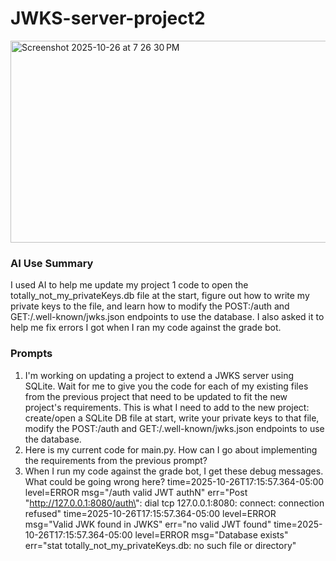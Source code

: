 # JWKS-server-project2

<img width="1104" height="323" alt="Screenshot 2025-10-26 at 7 26 30 PM" src="https://github.com/user-attachments/assets/428aa6a5-5ee4-47f6-8bda-cedc205b4eea" />

### AI Use Summary

I used AI to help me update my project 1 code to open the totally_not_my_privateKeys.db file at the start, figure out how to write my private keys to the file, and learn how to modify the POST:/auth and GET:/.well-known/jwks.json endpoints to use the database. I also asked it to help me fix errors I got when I ran my code against the grade bot.

### Prompts

1. I'm working on updating a project to extend a JWKS server using SQLite. Wait for me to give you the code for each of my existing files from the previous project that need to be updated to fit the new project's requirements. This is what I need to add to the new project: create/open a SQLite DB file at start, write your private keys to that file, modify the POST:/auth and GET:/.well-known/jwks.json endpoints to use the database.
2. Here is my current code for main.py. How can I go about implementing the requirements from the previous prompt?
3. When I run my code against the grade bot, I get these debug messages. What could be going wrong here? time=2025-10-26T17:15:57.364-05:00 level=ERROR msg="/auth valid JWT authN" err="Post \"http://127.0.0.1:8080/auth\": dial tcp 127.0.0.1:8080: connect: connection refused"
time=2025-10-26T17:15:57.364-05:00 level=ERROR msg="Valid JWK found in JWKS" err="no valid JWT found"
time=2025-10-26T17:15:57.364-05:00 level=ERROR msg="Database exists" err="stat totally_not_my_privateKeys.db: no such file or directory"
